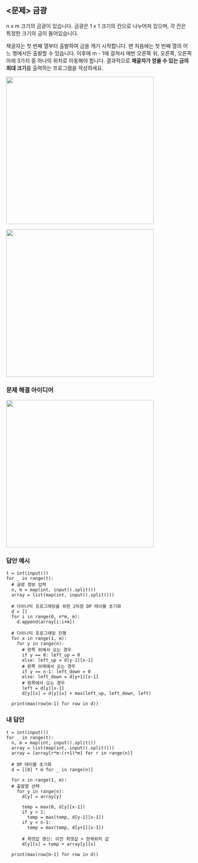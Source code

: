 ## <문제> 금광
n x m 크기의 금광이 있습니다. 금광은 1 x 1 크기의 칸으로 나누어져 있으며, 각 칸은 특정한 크기의 
금이 들어있습니다.

채굴자는 첫 번째 열부터 출발하여 금을 캐기 시작합니다. 맨 처음에는 첫 번째 열의 어느 행에서든 출발할
수 있습니다. 이후에 m - 1에 걸쳐서 매번 오른쪽 위, 오른쪽, 오른쪽 아래 3가지 중 하나의 위치로 
이동해야 합니다. 결과적으로 **채굴자가 얻을 수 있는 금의 최대 크기**를 출력하는 프로그램을 작성하세요.

<img src=https://user-images.githubusercontent.com/62216628/161977803-e4c38611-a66e-48fc-afc4-d6d881cda827.png width=400px></img>

<img src=https://user-images.githubusercontent.com/62216628/161977055-343fd73f-3f44-437b-acd8-029c7379087f.png width=400px></img>

### 문제 해결 아이디어

<img src=https://user-images.githubusercontent.com/62216628/161990353-e3b78b72-0cee-4434-af75-41b74c574a3a.png width=400px></img>


### 답안 예시
```
t = int(input())
for _ in range(t):
  # 금광 정보 입력
  n, m = map(int, input().split())
  array = list(map(int, input().split()))
  
  # 다이나믹 프로그래밍을 위한 2차원 DP 테이블 초기화
  d = []
  for i in range(0, n*m, m):
    d.append(array[i:i+m])
  
  # 다이나믹 프로그래밍 진행
  for x in range(1, m):
    for y in range(n):
      # 왼쪽 위에서 오는 경우
      if y == 0: left_up = 0
      else: left_up = d[y-1][x-1]
      # 왼쪽 아래에서 오는 경우
      if y == n-1: left_down = 0
      else: left_down = d[y+1][x-1]
      # 왼쪽에서 오는 경우
      left = d[y][x-1]
      d[y][x] = d[y][x] + max(left_up, left_down, left)

  print(max(row[m-1] for row in d))
```

### 내 답안
```
t = int(input())
for _ in range(t):
  n, m = map(int, input().split())
  array = list(map(int, input().split()))
  array = [array[r*m:(r+1)*m] for r in range(n)]

  # DP 테이블 초기화
  d = [[0] * m for _ in range(n)]

  for x in range(1, m):
  # 출발열 선택
    for y in range(n):
      d[y] = array[y]

      temp = max(0, d[y][x-1])
      if y > 1:
        temp = max(temp, d[y-1][x-1])
      if y < n-1:
        temp = max(temp, d[y+1][x-1])

      # 최댓값 갱신: 이전 최댓값 + 현재위치 값 
      d[y][x] = temp + array[y][x]

  print(max(row[m-1] for row in d))
```

